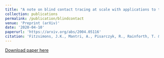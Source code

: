 ```yaml
---
title: "A note on blind contact tracing at scale with applications to the COVID-19 pandemic"
collection: publications
permalink: /publication/blindcontact
venue: 'Preprint (arXiv)'
date: '2020-04-10' 
paperurl: 'https://arxiv.org/abs/2004.05116'
citation: 'Fitzsimons, J.K., Mantri, A., Pisarczyk, R., Rainforth, T. & Zhao, Z. A note on blind contact tracing at scale with applications to the COVID-19 pandemic. arXiv preprint arXiv:2004.05116.'
---
```


[Download paper here](http://atulmantri.github.io/files/blindcontact.pdf)

